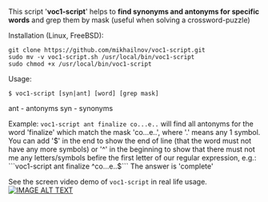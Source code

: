 This script '**voc1-script**' helps to **find synonyms and antonyms for specific words** and grep them by mask (useful when solving a crossword-puzzle)

Installation (Linux, FreeBSD):
```
git clone https://github.com/mikhailnov/voc1-script.git
sudo mv -v voc1-script.sh /usr/local/bin/voc1-script
sudo chmod +x /usr/local/bin/voc1-script
```

Usage:
```
$ voc1-script [syn|ant] [word] [grep mask]
```
ant - antonyms
syn - synonyms

Example:
```voc1-script ant finalize co...e..``` will find all antonyms for the word 'finalize' which match the mask 'co...e..', where '.' means any 1 symbol. You can add '$' in the end to show the end of line (that the word must not have any more symbols) or '^' in the beginning to show that there must not me any letters/symbols befire the first letter of our regular expression, e.g.:
```voc1-script ant finalize ^co...e..$```
The answer is 'complete'

See the screen video demo of ```voc1-script``` in real life usage.
[![IMAGE ALT TEXT](http://img.youtube.com/vi/W21oNV25odU/0.jpg)](http://www.youtube.com/watch?v=W21oNV25odU "voc1-script demo")
